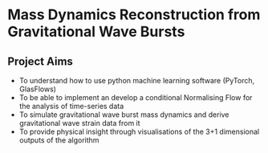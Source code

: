 # Mass Dynamics Reconstruction from Gravitational Wave Bursts
## Project Aims
- To understand how to use python machine learning software (PyTorch, GlasFlows)
- To be able to implement an develop a conditional Normalising Flow for the analysis of time-series data  
- To simulate gravitational wave burst mass dynamics and derive gravitational wave strain data from it 
- To provide physical insight through visualisations of the 3+1 dimensional outputs of the algorithm 
